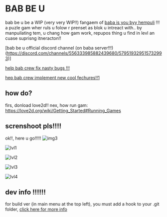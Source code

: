 # BAB BE U
bab be u be a WIP (very very WIP!!) fangaem of [baba is you byy hempuli](https://hempuli.com/baba/) !!! a puzle gam wher ruls u folow r prenset as blok u intreact with.. by manpuilating tem, u chang how gam work, repupos thing u find in levl an cuase suprisng itneracton!!

[bab be u official discord channel (on baba server!!!)(https://discord.com/channels/556333985882439680/579519329515732993)]

[help bab crew fix nasty bugs !!!](https://github.com/lilybeevee/bab-be-u/projects/1)

[hep bab crew implement new cool fechures!!1](https://github.com/lilybeevee/bab-be-u/projects/2)

## how do?
firs, donload love2d!!
nex, how run gam: https://love2d.org/wiki/Getting_Started#Running_Games

## screnshoot pls!!!!
ok!!, here u go!!!!!
![img3](./docs/img3.png "mennu!!!")

![lvl1](./docs/lvl1.png "xwx what's this?")

![lvl2](./docs/lvl2.png "roguen't floor 2")

![lvl3](./docs/lvl3.png "n'tn't")

![lvl4](./docs/lvl4.png "carrier")

## dev info !!!!!!
for build ver (in main menu at the top left), you must add a hook to your .git folder, [click here for more info](https://gist.github.com/sg-s/2ddd0fe91f6037ffb1bce28be0e74d4e)
